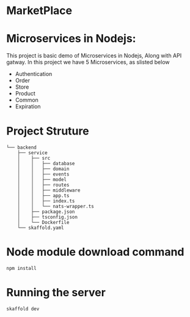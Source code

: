 # **MarketPlace**

# Microservices in Nodejs:
This project is basic demo of Microservices in Nodejs, Along with API gatway. In this project we have 5 Microservices, as slisted below
- Authentication
- Order
- Store
- Product
- Common
- Expiration

# Project Struture 
```.
└── backend
    ├── service
    │    ├── src
    │    │   ├── database
    │    │   ├── domain
    │    │   ├── events
    │    │   ├── model
    │    │   ├── routes
    │    │   ├── middleware
    │    │   ├── app.ts
    │    │   ├── index.ts
    │    │   └── nats-wrapper.ts
    │    ├── package.json
    │    ├── tsconfig.json
    │    └── Dockerfile
    └── skaffold.yaml
```

# Node module download command
    npm install

# Running the server
    skaffold dev
